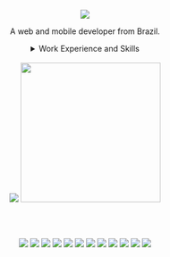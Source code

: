 <div align="center">
  
  <br>
  <img src="https://readme-typing-svg.demolab.com?font=Fira+Code&duration=2000&pause=1000&color=808080&background=E360FF00&center=true&vCenter=true&width=435&lines=Hello%2C+I'm+Isabella+%3A%5D">
  <p>A web and mobile developer from Brazil. </p>
  <details align=center>
    <summary>Work Experience and Skills</summary>
    <br>
    <hr>
    Coming soon 😀
    <br>
    <hr>
    <br>
  </details>
</div>

<br>

<div align="center">
  <!-- streak -->
  <img src="https://streak-stats.demolab.com?user=laschisabella&hide_border=true&border_radius=0&background=4C4C4C00&stroke=808080&ring=ff6600&fire=ff6600&currStreakNum=FAFCFA&sideNums=FAFCFA&currStreakLabel=DDDDDD&sideLabels=DDDDDD&dates=DDDDDD&border=757575">
  <img height="250" src="https://github-readme-stats-k1p2t449q-laschisabella.vercel.app/api/top-langs?username=laschisabella&theme=transparent&hide_border=true&title_color=808080&text_color=DDDDDD">
  
  <br><br>

<div>
  <img src="https://img.shields.io/badge/TypeScript-007ACC?style=for-the-badge&logo=typescript&logoColor=white">
  <img src="https://img.shields.io/badge/React-20232A?style=for-the-badge&logo=react&logoColor=61DAFB">
  <img src="https://img.shields.io/badge/Node.js-339933?style=for-the-badge&logo=nodedotjs&logoColor=white">
  <img src="https://img.shields.io/badge/React_Native-20232A?style=for-the-badge&logo=react&logoColor=61DAFB">
  <img src="https://img.shields.io/badge/Figma-F24E1E?style=for-the-badge&logo=figma&logoColor=white">
  <img src="https://img.shields.io/badge/Bootstrap-563D7C?style=for-the-badge&logo=bootstrap&logoColor=white">
  <img src="https://img.shields.io/badge/Vite-B73BFE?style=for-the-badge&logo=vite&logoColor=FFD62E">
  <img src="https://img.shields.io/badge/Tailwind_CSS-38B2AC?style=for-the-badge&logo=tailwind-css&logoColor=white">
  <img src="https://img.shields.io/badge/Prisma-3982CE?style=for-the-badge&logo=Prisma&logoColor=white">
  <img src="https://img.shields.io/badge/styled--components-DB7093?style=for-the-badge&logo=styled-components&logoColor=white">
  <img src="https://img.shields.io/badge/fastify-202020?style=for-the-badge&logo=fastify&logoColor=white">
  <img src="https://img.shields.io/badge/Jest-C21325?style=for-the-badge&logo=jest&logoColor=white">
</div>
